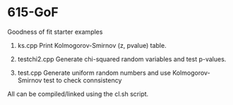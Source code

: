 # 615-GoF
Goodness of fit starter examples

1. ks.cpp
   Print Kolmogorov-Smirnov (z, pvalue) table.

2. testchi2.cpp 
   Generate chi-squared random variables and test p-values.

3. test.cpp
   Generate uniform random numbers and use Kolmogorov-Smirnov test 
   to check connsistency

All can be compiled/linked using the cl.sh script.
